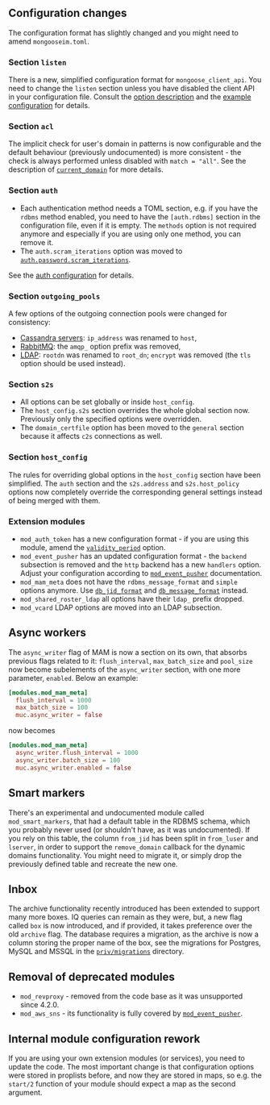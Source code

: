 ## Configuration changes

The configuration format has slightly changed and you might need to amend `mongooseim.toml`.

### Section `listen`

There is a new, simplified configuration format for `mongoose_client_api`. You need to change the `listen` section unless you have disabled the client API in your configuration file. Consult the [option description](../configuration/listen.md#handler-types-rest-api-client-mongoose_client_api) and the [example configuration](http://localhost:8000/configuration/listen/#example-3-client-api) for details.

### Section `acl`

The implicit check for user's domain in patterns is now configurable and the default behaviour (previously undocumented) is more consistent - the check is always performed unless disabled with `match = "all"`.
See the description of [`current_domain`](../configuration/acl.md#aclmatch) for more details.

### Section `auth`

* Each authentication method needs a TOML section, e.g. if you have the `rdbms` method enabled, you need to have the `[auth.rdbms]` section in the configuration file, even if it is empty. The `methods` option is not required anymore and especially if you are using only one method, you can remove it.
* The `auth.scram_iterations` option was moved to [`auth.password.scram_iterations`](../configuration/auth.md#authpasswordscram_iterations).

See the [auth configuration](../configuration/auth.md) for details.

### Section `outgoing_pools`

A few options of the outgoing connection pools were changed for consistency:

* [Cassandra servers](../configuration/outgoing-connections.md#outgoing_poolscassandraconnectionservers): `ip_address` was renamed to `host`,
* [RabbitMQ](../configuration/outgoing-connections.md#rabbitmq-options): the `amqp_` option prefix was removed,
* [LDAP](../configuration/outgoing-connections.md#ldap-options): `rootdn` was renamed to `root_dn`;
`encrypt` was removed (the `tls` option should be used instead).

### Section `s2s`

* All options can be set globally or inside `host_config`.
* The `host_config.s2s` section overrides the whole global section now. Previously only the specified options were overridden.
* The `domain_certfile` option has been moved to the `general` section because it affects `c2s` connections as well.

### Section `host_config`

The rules for overriding global options in the `host_config` section have been simplified. The `auth` section and the `s2s.address` and `s2s.host_policy` options now completely override the corresponding general settings instead of being merged with them.

### Extension modules

* `mod_auth_token` has a new configuration format - if you are using this module, amend the [`validity_period`](../modules/mod_auth_token.md#modulesmod_auth_tokenvalidity_period) option.
* `mod_event_pusher` has an updated configuration format - the `backend` subsection is removed and the `http` backend has a new `handlers` option. Adjust your configuration according to [`mod_event_pusher`](../modules/mod_event_pusher.md) documentation.
* `mod_mam_meta` does not have the `rdbms_message_format` and `simple` options anymore. Use [`db_jid_format`](../modules/mod_mam.md#modulesmod_mam_metadb_jid_format) and [`db_message_format`](../modules/mod_mam.md#modulesmod_mam_metadb_message_format) instead.
* `mod_shared_roster_ldap` all options have their `ldap_` prefix dropped.
* `mod_vcard` LDAP options are moved into an LDAP subsection.

## Async workers

The `async_writer` flag of MAM is now a section on its own, that absorbs previous flags related to it: `flush_interval`, `max_batch_size` and `pool_size` now become subelements of the `async_writer` section, with one more parameter, `enabled`. Below an example:

```toml
[modules.mod_mam_meta]
  flush_interval = 1000
  max_batch_size = 100
  muc.async_writer = false
```
now becomes
```toml
[modules.mod_mam_meta]
  async_writer.flush_interval = 1000
  async_writer.batch_size = 100
  muc.async_writer.enabled = false
```

## Smart markers
There's an experimental and undocumented module called `mod_smart_markers`, that had a default table in the RDBMS schema, which you probably never used (or shouldn't have, as it was undocumented). If you rely on this table, the column `from_jid` has been split in `from_luser` and `lserver`, in order to support the `remove_domain` callback for the dynamic domains functionality. You might need to migrate it, or simply drop the previously defined table and recreate the new one.

## Inbox
The archive functionality recently introduced has been extended to support many more boxes. IQ queries can remain as they were, but, a new flag called `box` is now introduced, and if provided, it takes preference over the old `archive` flag. The database requires a migration, as the archive is now a column storing the proper name of the box, see the migrations for Postgres, MySQL and MSSQL in the [`priv/migrations`](https://github.com/esl/MongooseIM/tree/master/priv/migrations) directory.

## Removal of deprecated modules
* `mod_revproxy` - removed from the code base as it was unsupported since 4.2.0.
* `mod_aws_sns` - its functionality is fully covered by [`mod_event_pusher`](../modules/mod_event_pusher.md).

## Internal module configuration rework
If you are using your own extension modules (or services), you need to update the code. The most important change is that configuration options were stored in proplists before, and now they are stored in maps, so e.g. the `start/2` function of your module should expect a map as the second argument.
